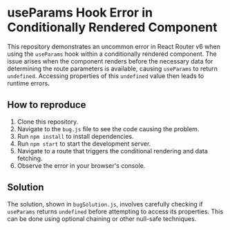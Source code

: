 # useParams Hook Error in Conditionally Rendered Component

This repository demonstrates an uncommon error in React Router v6 when using the `useParams` hook within a conditionally rendered component.  The issue arises when the component renders before the necessary data for determining the route parameters is available, causing `useParams` to return `undefined`. Accessing properties of this `undefined` value then leads to runtime errors.

## How to reproduce

1. Clone this repository.
2. Navigate to the `bug.js` file to see the code causing the problem.
3. Run `npm install` to install dependencies.
4. Run `npm start` to start the development server.
5. Navigate to a route that triggers the conditional rendering and data fetching.
6. Observe the error in your browser's console.

## Solution

The solution, shown in `bugSolution.js`, involves carefully checking if `useParams` returns `undefined` before attempting to access its properties.  This can be done using optional chaining or other null-safe techniques.